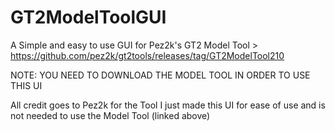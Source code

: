 # GT2ModelToolGUI

A Simple and easy to use GUI for Pez2k's GT2 Model Tool > https://github.com/pez2k/gt2tools/releases/tag/GT2ModelTool210 

NOTE: 
YOU NEED TO DOWNLOAD THE MODEL TOOL IN ORDER TO USE THIS UI 

All credit goes to Pez2k for the Tool I just made this UI for ease of use and is not needed to use the Model Tool (linked above)

